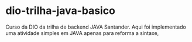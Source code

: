 # dio-trilha-java-basico
Curso da DIO da trilha de backend JAVA Santander. Aqui foi implementado uma atividade simples em JAVA apenas para reforma a sintaxe, 
